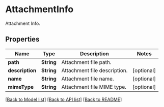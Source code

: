 ﻿
# AttachmentInfo
Attachment Info.

## Properties
Name | Type | Description | Notes
------------ | ------------- | ------------- | -------------
**path** | **String** | Attachment file path. | 
**description** | **String** | Attachment file description. | [optional]
**name** | **String** | Attachment file name. | [optional]
**mimeType** | **String** | Attachment file MIME type. | [optional]


[[Back to Model list]](../README.md#documentation-for-models) [[Back to API list]](../README.md#documentation-for-api-endpoints) [[Back to README]](../README.md)


